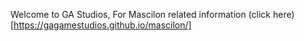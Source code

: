 Welcome to GA Studios, 
For Mascilon related information (click here)[https://gagamestudios.github.io/mascilon/]
